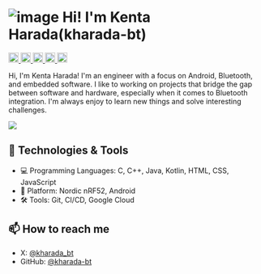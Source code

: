# ![image](https://github.com/user-attachments/assets/0be2d17b-9867-467f-8948-b1826d9072c0) Hi! I'm Kenta Harada(kharada-bt)
<p align="left">
    <a href="https://github.com/kharada-bt">
    <img height="20" src="https://komarev.com/ghpvc/?username=kharada-bt" />
  </a>
  <a href="https://github.com/kharada-bt">
    <img height="20" src="https://img.shields.io/github/followers/kharada-bt?label=follow&logo=github&style=flat" />
  </a>
  <a href="http://qiita.com/KentaHarada">
    <img height="20" src="https://qiita-badge.apiapi.app/s/KentaHarada/posts.svg" />
  </a>
  <a href="http://qiita.com/KentaHarada">
    <img height="20" src="https://qiita-badge.apiapi.app/s/KentaHarada/contributions.svg" />
  </a>
  <a href="https://zenn.dev/kharada">
    <img height="20" src="https://badgen.org/img/zenn/kharada/articles?style=plastic" />
  </a>
</p>

Hi, I'm Kenta Harada! I'm an engineer with a focus on Android, Bluetooth, and embedded software.
I like to working on projects that bridge the gap between software and hardware, especially when it comes to Bluetooth integration.
I'm always enjoy to learn new things and solve interesting challenges. 

![](http://github-profile-summary-cards.vercel.app/api/cards/profile-details?username=kharada-bt&theme=transparent)

## 🔧 Technologies & Tools

- 💻 Programming Languages: C, C++, Java, Kotlin, HTML, CSS, JavaScript
- 🧰 Platform: Nordic nRF52, Android
- 🛠️ Tools: Git, CI/CD, Google Cloud

## 📫 How to reach me

- X: [@kharada_bt](https://twitter.com/kharada_bt)
- GitHub: [@kharada-bt](https://github.com/kharada-bt)
